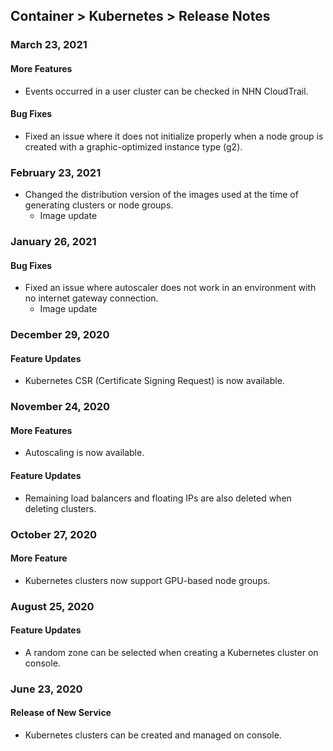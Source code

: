 ## Container > Kubernetes > Release Notes

### March 23, 2021
#### More Features
* Events occurred in a user cluster can be checked in NHN CloudTrail.

#### Bug Fixes
* Fixed an issue where it does not initialize properly when a node group is created with a graphic-optimized instance type (g2).

### February 23, 2021
* Changed the distribution version of the images used at the time of generating clusters or node groups.
  * Image update

### January 26, 2021
#### Bug Fixes

* Fixed an issue where autoscaler does not work in an environment with no internet gateway connection.
  * Image update

### December 29, 2020
#### Feature Updates
- Kubernetes CSR (Certificate Signing Request) is now available.

### November 24, 2020
#### More Features
- Autoscaling is now available.
#### Feature Updates
- Remaining load balancers and floating IPs are also deleted when deleting clusters.

### October 27, 2020
#### More Feature
* Kubernetes clusters now support GPU-based node groups.

### August 25, 2020
#### Feature Updates
* A random zone can be selected when creating a Kubernetes cluster on console.

### June 23, 2020
#### Release of New Service 
* Kubernetes clusters can be created and managed on console. 
